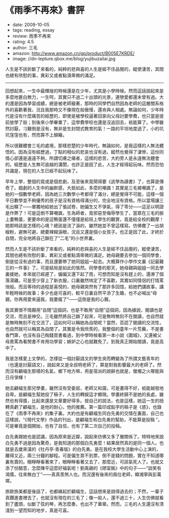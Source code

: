 # 《雨季不再來》書評

- date: 2009-10-05
- tags: reading, essay
- review: 雨季不再來
- rating: 4.5
- author: 三毛
- amazon: http://www.amazon.cn/gp/product/B005E7KRDE/
- image: //dn-lepture.qbox.me/blog/yujibuzailai.jpg

人生是不該折斷了來看的，純粹的悲與喜的人生是經不住品閱的，縱使淒苦，其間也總有欣慰的事，異彩又或者點滴卑微的滿足。

--------------

回想起來，一生中最輝煌的時候還是在少年，尤其是小學時候。然而這話說起來是多麼地蒼白無力，一生呵，其實只不過二十出頭的光景，連戀愛都還未曾有過。大約還是因為學習成績，總是被老師寵著，那時的同學們自然因為老師的這層關系格外的喜歡著我，況且我那時又不像現在般傲慢，還肯與人相處。無論如何，少年時代是沒有什麼痛苦的經歷的，即使是被學校逼著回家向父母討要學費，也只當是提前放學了般；到後來小學畢業了，這學費學校也還是沒追回去，衹能算了。中學雖然討厭，刁難倒是沒有，無非是生封閉式教育的氣！一路的平坦地度過了，小的坑坑窪窪也有，然而算不上顛簸。

所以很難體會三毛的處境，那樣悲楚的少年時代，無論如何，是我這樣的人無法體悟的。因為沒有經歷過，丁點的相似的悲哀也沒有過，縱然也覺得了淒慘，這份同情心卻還是遠遠不夠，所謂切膚之痛者，這樣的悲苦，大約旁人是永遠無法體會的。經歷是人生無可逾越的溝閡，也許正是因了此，人生才經得起玩味。然而恐怕共識是，現在的人生已經不起玩味了。

早年上學，整個的竟或是個悲劇，及至後來竟鬧得要《逃學為讀書》了，也算是傳奇了。戲劇的人生中的幽默感，大抵如此，多麼的嘲諷！其實是三毛被嘲諷了，是她的一個數學老師，因為她三次數學小考都得了滿分，總是覺得不可能，這樣一個平日數學並不夠優秀的孩子是沒有資格得滿分的，完全地沒有資格。所以當場讓三毛出糗了——單獨地給她出了張試卷，她偏生又不爭氣，得了零分——這足以明證是作弊了！可是這倒不算嘲諷，生為師者，竟邪惡至侮辱學生了，當眾在三毛的臉上畫鴨蛋，更要命的是這鴨蛋還不僅僅是給班上學生的觀賞，竟是給全校的觀摩！她那時該是怎樣的心境？總該是流了淚的，雖然她並不曾這樣寫。仿佛撒了一出胡椒粉，避無可避，總要辣糊淚眼，況且又還是個小女孩子。也正是因了此，才終於自閉，完全地將自己鎖在了“二毛”的小世界裏。

然而人生是不該折斷了來看的，純粹的悲與喜的人生是經不住品閱的，縱使淒苦，其間也總有欣慰的事，異彩又或者點滴卑微的滿足。她母親要去參加一個同學會，倒是從沒有過的事，而且還要帶了她同姐姐一起去。大概算作小學作文裏《記最難忘的一件事》了。可是結局是如此的悵然。同學會的那天，她母親與姐姐一同去學裏接她，本來就已經遲了，偏偏又還下起了雨，可想而知是沒有趕上的，還淋了個落湯雞。可是至少穿上了新衣服，口裏雖然啃定了不喜歡，其實如同情侶的打情罵俏般。而且等待的過程是喜悅的，她母親突然有了那許多回憶，給她們講故事，講年輕時候的故事；多少也是可喜的，較平日裏自然平添了生趣，也不必喊出“母親，你再用愛來逼我，我要瘋了”——這倒是我的心聲。

我其實很不情願用“自閉”這個詞，也是不敢用“自閉”這個詞，因為據說，閱讀也是交流，而且是神交。三毛雖然將自己鎖了起來，可是無時無刻不在閱讀，也自然就是無時無刻不在交流了，這如何可以稱她為自閉呢？當然，否認了閱讀的交流性，也自然就可以稱其為自閉了。其實是令我欣羨的，我整個的童年一片荒蕪，不是書香門第，也沒有自己掏錢買書看過，到中學時候看第一本小說《圍城》，又還被父母責罵為看閒書不肯用功學習；嫉妒之心也就難免了。到我真正開始閱讀，竟是高中了。

我是怎樣愛上文學的，怎樣從一個討厭語文的學生突而轉變為了所謂文藝青年的（也還是討厭語文），說起來又是全叔明老師了，算是對我影響最大的老師了。然而沒有顧福生那樣的名氣，鄉下地方嘛，用星宿派的說辭也就是，螢燭之火哪能與日月爭輝！

她去顧福生那兒學畫，雖然沒有受委屈，老師又和藹，可是畫得不好，衹能越發地自卑。是顧福生幫她投了稿子，人生的轉捩這才顯現。學畫終歸不是她的長處，雖然也有得獎，比起來還是文章要好得多。按自己的說法，也是這樣，她這一生的扭轉真虧了顧福生，是他的耐心，他的推薦。第一篇印成鉛字的稿子是《惑》，也錄在了《雨季不再來》的集子裏。大約也是有顧福生同白先勇的交情在裏面，自己也這樣說，“《現代文學》作品的刊出，是顧福生和白先勇的幫助，不能算是投稿 ”。可是畢竟是個開始，也有了自信，也有了第二次自己的投稿。

白先勇跟她也是認識，因為原來是近鄰，說起來仿佛又多了層關係了。特特地來說白先勇不過是因為驚奇，是我知道的那個白先勇麼！結果居然真的是同一個人。也就是去歲來漢的《牡丹亭·青春版》的白先勇。是在我校大學生活動中心上演的，離得又近，兩三分鐘的腳程。可是偏生買不到票，倒不是錢的問題，實在不知道哪裏有賣的。眼睜睜看著來了，眼睜睜看著又去了，那麼近，可該氣死人了。也就又添了份醋意，怎麼陳平這麼好福氣呢！劉禹錫的《陋室銘》中的句子——“談笑有鴻儒，往來無白丁”——真真羨煞人也。而況還有後來的兩位老師，韓湘寧與彭萬墀。

旅歐旅美都是後話了，也都緣起於顧福生，這話想來是說得過去的；不然，一輩子真鑽進書裡去了，也就沒有現在的三毛了；像一般人，還不過三十，人生仿佛就看到了盡頭，似斷了弦的琴，再怎麼奏，也出不了華章。然而，三毛的人生還沒有清淺到一望而知的地步，真是可喜。
